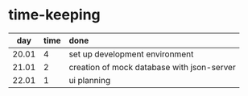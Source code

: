 # time-keeping

| day | time | done  |
| :----:|:-----| :-----|
| 20.01 | 4 | set up development environment |
| 21.01 | 2 | creation of mock database with json-server |
| 22.01 | 1 | ui planning |
